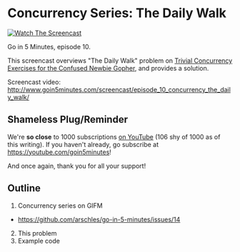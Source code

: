 # Concurrency Series: The Daily Walk

[![Watch The Screencast](http://www.goin5minutes.com/img/watch-screencast.svg)](http://www.goin5minutes.com/screencast/episode_10_concurrency_the_daily_walk/)

Go in 5 Minutes, episode 10.

This screencast overviews "The Daily Walk" problem on [Trivial Concurrency Exercises for the Confused Newbie Gopher](http://whipperstacker.com/2015/10/05/3-trivial-concurrency-exercises-for-the-confused-newbie-gopher/), and provides a solution.

Screencast video:
http://www.goin5minutes.com/screencast/episode_10_concurrency_the_daily_walk/

## Shameless Plug/Reminder

We're  **so close** to 1000 subscriptions [on YouTube](https://www.youtube.com/channel/UC2GHqYE3fVJMncbrRd8AqcA) (106 shy of 1000 as of this writing). If you haven't already, go subscribe at https://youtube.com/goin5minutes!

And once again, thank you for all your support!

## Outline

1. Concurrency series on GIFM
  - https://github.com/arschles/go-in-5-minutes/issues/14
2. This problem
3. Example code
